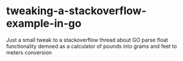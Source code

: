 # tweaking-a-stackoverflow-example-in-go
Just a small tweak to a stackoverflow thread about GO parse float functionality demoed as a calculator of pounds into grams and feet to meters conversion
